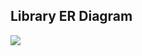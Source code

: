 ## Library ER Diagram

[![](https://mermaid.ink/img/pako:YOUR_ENCODED_DIAGRAM?type=png)](https://mermaid.live/edit#pako:YOUR_ENCODED_DIAGRAM)
